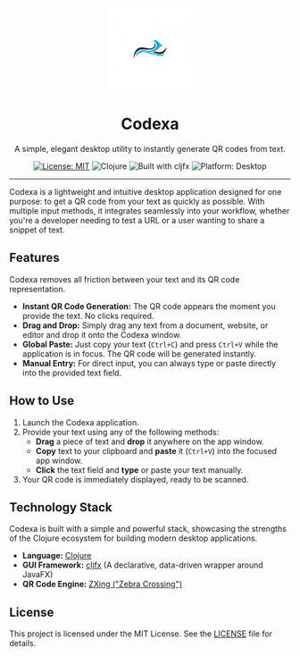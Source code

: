 <p align="center">
  <img src="logo.png" alt="Codexa Logo" width="150"/>
</p>

<h1 align="center">Codexa</h1>

<p align="center">
  A simple, elegant desktop utility to instantly generate QR codes from text.
</p>

<p align="center">
  <a href="LICENSE"><img src="https://img.shields.io/badge/License-MIT-yellow.svg" alt="License: MIT"></a>
  <img src="https://img.shields.io/badge/clojure-1.11.1-blue.svg" alt="Clojure">
  <img src="https://img.shields.io/badge/built%20with-cljfx-brightgreen.svg" alt="Built with cljfx">
  <img src="https://img.shields.io/badge/platform-desktop-lightgrey.svg" alt="Platform: Desktop">
</p>

---

Codexa is a lightweight and intuitive desktop application designed for one purpose: to get a QR code from your text as quickly as possible. With multiple input methods, it integrates seamlessly into your workflow, whether you're a developer needing to test a URL or a user wanting to share a snippet of text.

## Features

Codexa removes all friction between your text and its QR code representation.

*   **Instant QR Code Generation:** The QR code appears the moment you provide the text. No clicks required.
*   **Drag and Drop:** Simply drag any text from a document, website, or editor and drop it onto the Codexa window.
*   **Global Paste:** Just copy your text (`Ctrl+C`) and press `Ctrl+V` while the application is in focus. The QR code will be generated instantly.
*   **Manual Entry:** For direct input, you can always type or paste directly into the provided text field.

## How to Use

1.  Launch the Codexa application.
2.  Provide your text using any of the following methods:
    *   **Drag** a piece of text and **drop** it anywhere on the app window.
    *   **Copy** text to your clipboard and **paste** it (`Ctrl+V`) into the focused app window.
    *   **Click** the text field and **type** or paste your text manually.
3.  Your QR code is immediately displayed, ready to be scanned.

## Technology Stack

Codexa is built with a simple and powerful stack, showcasing the strengths of the Clojure ecosystem for building modern desktop applications.

*   **Language:** [Clojure](https://clojure.org/)
*   **GUI Framework:** [cljfx](https://github.com/cljfx/cljfx) (A declarative, data-driven wrapper around JavaFX)
*   **QR Code Engine:** [ZXing ("Zebra Crossing")](https://github.com/zxing/zxing)


## License

This project is licensed under the MIT License. See the [LICENSE](LICENSE) file for details.
